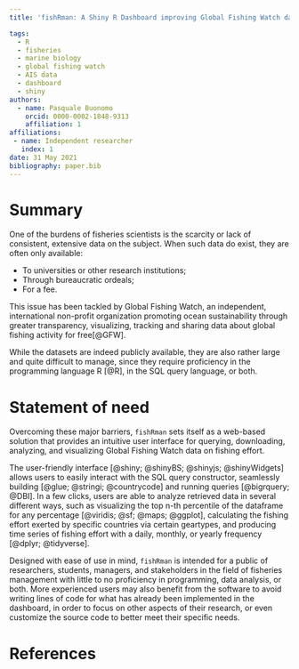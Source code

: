 ```yaml
---
title: 'fishRman: A Shiny R Dashboard improving Global Fishing Watch data availability'

tags:
  - R
  - fisheries
  - marine biology
  - global fishing watch
  - AIS data
  - dashboard
  - shiny
authors:
  - name: Pasquale Buonomo
    orcid: 0000-0002-1848-9313
	affiliation: 1
affiliations:
 - name: Independent researcher
   index: 1
date: 31 May 2021
bibliography: paper.bib
---
```


# Summary
One of the burdens of fisheries scientists is the scarcity or lack of consistent, 
extensive data on the subject. When such data do exist, they are often only available:

- To universities or other research institutions;
- Through bureaucratic ordeals;
- For a fee.

This issue has been tackled by Global Fishing Watch, an independent, international 
non-profit organization promoting ocean sustainability through greater transparency, 
visualizing, tracking and sharing data about global fishing activity for free[@GFW].

While the datasets are indeed publicly available, they are also rather large and quite 
difficult to manage, since they require proficiency in the programming language R [@R], 
in the SQL query language, or both.

# Statement of need
Overcoming these major barriers, `fishRman` sets itself as a web-based solution that 
provides an intuitive user interface for querying, downloading, analyzing, and visualizing 
Global Fishing Watch data on fishing effort.

The user-friendly interface [@shiny; @shinyBS; @shinyjs; @shinyWidgets] allows users to 
easily interact with the SQL query constructor, seamlessly building [@glue; @stringi; @countrycode]
and running queries [@bigrquery; @DBI]. In a few clicks, users are able to analyze retrieved 
data in several different ways, such as visualizing the top n-th percentile of the dataframe 
for any percentage [@viridis; @sf; @maps; @ggplot], calculating the fishing effort exerted by 
specific countries via certain geartypes, and producing time series of fishing effort with a 
daily, monthly, or yearly frequency [@dplyr; @tidyverse].

Designed with ease of use in mind, `fishRman` is intended for a public of researchers,
students, managers, and stakeholders in the field of fisheries management with little
to no proficiency in programming, data analysis, or both. More experienced users may
also benefit from the software to avoid writing lines of code for what has already
been implemented in the dashboard, in order to focus on other aspects of their research,
or even customize the source code to better meet their specific needs.

# References